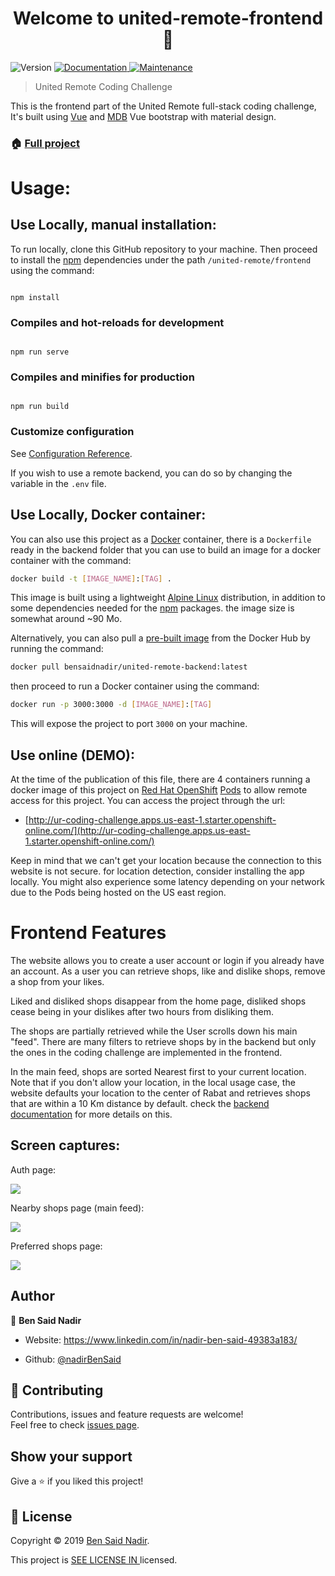 <h1  align="center">Welcome to united-remote-frontend 👋</h1>

<p>

<img  alt="Version"  src="https://img.shields.io/badge/version-1.0.0-blue.svg?cacheSeconds=2592000"  />

<a  href="https://github.com/nadirBenSaid/united-remote#readme"  target="_blank">

<img  alt="Documentation"  src="https://img.shields.io/badge/documentation-yes-brightgreen.svg"  />

</a>

<a  href="https://github.com/nadirBenSaid/united-remote/graphs/commit-activity"  target="_blank">

<img  alt="Maintenance"  src="https://img.shields.io/badge/Maintained%3F-yes-green.svg"  />

</a>

</p>

> United Remote Coding Challenge

This is the frontend part of the United Remote full-stack coding challenge, It's built using [Vue](https://github.com/vuejs/vue) and [MDB](https://github.com/mdbootstrap/Vue-Bootstrap-with-Material-Design) Vue bootstrap with material design.

### 🏠 [Full project](https://github.com/nadirBenSaid/united-remote)

# Usage:

## Use Locally, manual installation:

To run locally, clone this GitHub repository to your machine. Then proceed to install the [npm](https://www.npmjs.com/) dependencies under the path `/united-remote/frontend` using the command:

```

npm install

```

### Compiles and hot-reloads for development

```

npm run serve

```

### Compiles and minifies for production

```

npm run build

```

### Customize configuration

See [Configuration Reference](https://cli.vuejs.org/config/).

If you wish to use a remote backend, you can do so by changing the variable in the `.env` file.

## Use Locally, Docker container:

You can also use this project as a [Docker](https://www.docker.com/) container, there is a `Dockerfile` ready in the backend folder that you can use to build an image for a docker container with the command:

```bash
docker build -t [IMAGE_NAME]:[TAG] .
```

This image is built using a lightweight [Alpine Linux](https://alpinelinux.org/) distribution, in addition to some dependencies needed for the [npm](https://www.npmjs.com/) packages. the image size is somewhat around ~90 Mo.

Alternatively, you can also pull a [pre-built image](https://hub.docker.com/repository/docker/bensaidnadir/united-remote-backend) from the Docker Hub by running the command:

```bash
docker pull bensaidnadir/united-remote-backend:latest
```

then proceed to run a Docker container using the command:

```bash
docker run -p 3000:3000 -d [IMAGE_NAME]:[TAG]
```

This will expose the project to port `3000` on your machine.

## Use online (DEMO):

At the time of the publication of this file, there are 4 containers running a docker image of this project on [Red Hat OpenShift](https://www.openshift.com/) [Pods](https://docs.openshift.com/enterprise/3.0/architecture/core_concepts/pods_and_services.html) to allow remote access for this project. You can access the project through the url:

-   [http://ur-coding-challenge.apps.us-east-1.starter.openshift-online.com/](http://ur-coding-challenge.apps.us-east-1.starter.openshift-online.com/)

Keep in mind that we can't get your location because the connection to this website is not secure. for location detection, consider installing the app locally. You might also experience some latency depending on your network due to the Pods being hosted on the US east region.

# Frontend Features

The website allows you to create a user account or login if you already have an account. As a user you can retrieve shops, like and dislike shops, remove a shop from your likes.

Liked and disliked shops disappear from the home page, disliked shops cease being in your dislikes after two hours from disliking them.

The shops are partially retrieved while the User scrolls down his main "feed". There are many filters to retrieve shops by in the backend but only the ones in the coding challenge are implemented in the frontend.

In the main feed, shops are sorted Nearest first to your current location. Note that if you don't allow your location, in the local usage case, the website defaults your location to the center of Rabat and retrieves shops that are within a 10 Km distance by default. check the [backend documentation](<[https://github.com/nadirBenSaid/united-remote/blob/master/backend/README.md](https://github.com/nadirBenSaid/united-remote/blob/master/backend/README.md)>) for more details on this.

## Screen captures:

Auth page:

![](https://i.ibb.co/XJ0HTcs/1.png)

Nearby shops page (main feed):

![](https://i.ibb.co/7zY9ryF/2.png)

Preferred shops page:

![](https://i.ibb.co/KhJSqVw/3.png)

##

## Author

👤 **Ben Said Nadir**

-   Website: https://www.linkedin.com/in/nadir-ben-said-49383a183/

-   Github: [@nadirBenSaid](https://github.com/nadirBenSaid)

## 🤝 Contributing

Contributions, issues and feature requests are welcome!<br  />Feel free to check [issues page](https://github.com/nadirBenSaid/united-remote/issues).

## Show your support

Give a ⭐️ if you liked this project!

## 📝 License

Copyright © 2019 [Ben Said Nadir](https://github.com/nadirBenSaid).<br  />

This project is [SEE LICENSE IN <LICENSE>](https://github.com/nadirBenSaid/united-remote/blob/master/LICENSE) licensed.
